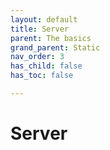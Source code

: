 ```yaml
---
layout: default
title: Server
parent: The basics
grand_parent: Static
nav_order: 3
has_child: false
has_toc: false

---
```


# Server